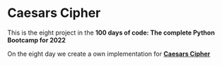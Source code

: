 # Caesars Cipher

This is the eight project in the **100 days of code: The complete Python Bootcamp for 2022**

On the eight day we create a own implementation for  [**Caesars Cipher**](https://en.wikipedia.org/wiki/Caesar_cipher)
